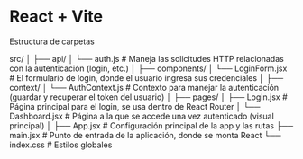 # React + Vite

Estructura de carpetas

src/
│
├── api/
│   └── auth.js         # Maneja las solicitudes HTTP relacionadas con la autenticación (login, etc.)
│
├── components/
│   └── LoginForm.jsx   # El formulario de login, donde el usuario ingresa sus 
credenciales
│
├── context/
│   └── AuthContext.js  # Contexto para manejar la autenticación (guardar y recuperar el token del usuario)
│
├── pages/
│   ├── Login.jsx       # Página principal para el login, se usa dentro de React Router
│   └── Dashboard.jsx   # Página a la que se accede una vez autenticado (visual principal)
│
├── App.jsx             # Configuración principal de la app y las rutas
├── main.jsx            # Punto de entrada de la aplicación, donde se monta React
└── index.css           # Estilos globales
